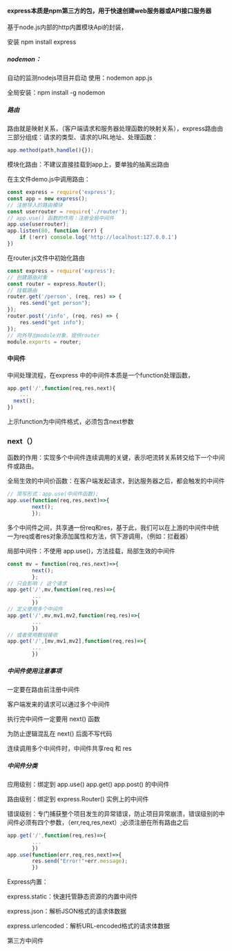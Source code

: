 #### express本质是npm第三方的包，用于快速创建web服务器或API接口服务器

基于node.js内部的http内置模块Api的封装，

安装 npm install express 

##### nodemon：

自动的监测nodejs项目并启动  使用：nodemon app.js

全局安装：npm install -g nodemon



##### 路由

路由就是映射关系，（客户端请求和服务器处理函数的映射关系），express路由由三部分组成：请求的类型、请求的URL地址、处理函数：

```js
app.method(path,handle(){});
```

模块化路由：不建议直接挂载到app上，要单独的抽离出路由

在主文件demo.js中调用路由：

```js
const express = require('express');
const app = new express();
// 注册导入的路由模块
const userrouter = require('./router');
// app.use() 函数的作用：注册全局中间件
app.use(userrouter);
app.listen(80, function (err) {
    if (!err) console.log('http://localhost:127.0.0.1')
})
```

在router.js文件中初始化路由

```js
const express = require('express');
// 创建路由对象
const router = express.Router();
// 挂载路由
router.get('/person', (req, res) => {
    res.send("get person");
});
router.post('/info', (req, res) => {
    res.send("get info");
});
// 向外导出module对象，提供router
module.exports = router;

```



#### 中间件

中间处理流程，在express 中的中间件本质是一个function处理函数，

```js
app.get('/',function(req,res,next){
	... 
  next();
})
```

上示function为中间件格式，必须包含next参数

### next（） 

函数的作用：实现多个中间件连续调用的关键，表示吧流转关系转交给下一个中间件或路由。

全局生效的中间价函数：在客户端发起请求，到达服务器之后，都会触发的中间件

```js
// 简写形式：app.use(中间件函数);
app.use(function(req,res,next)=>{
        next();
        });
```

多个中间件之间，共享通一份req和res，基于此，我们可以在上游的中间件中统一为req或者res对象添加属性和方法，供下游调用，（例如：拦截器）

局部中间件：不使用 app.use()，方法挂载，局部生效的中间件

```js
const mv = function(req,res,next)=>{
        next();
        };
// 只会影响 / 这个请求
app.get('/',mv,function(req,res)=>{
        ...
        })
// 定义使用多个中间件
app.get('/',mv,mv1,mv2,function(req,res)=>{
        ...
        })
// 或者使用数组接收
app.get('/',[mv,mv1,mv2],function(req,res)=>{
        ...
        })
```

##### 中间件使用注意事项

一定要在路由前注册中间件

客户端发来的请求可以通过多个中间件

执行完中间件一定要用 next() 函数

为防止逻辑混乱在 next() 后面不写代码

连续调用多个中间件时，中间件共享req 和 res

##### 中间件分类

应用级别：绑定到 app.use() app.get() app.post() 的中间件

路由级别：绑定到 express.Router() 实例上的中间件

错误级别：专门捕获整个项目发生的异常错误，防止项目异常崩溃，错误级别的中间件必须有四个参数，（err,req,res,next）;必须注册在所有路由之后

```js
app.get('/',function(req,res)=>{
        ...
        })
app.use(function(err,req,res,next)=>{
        res.send("Error!"+err.message);
        })
```

Express内置：

express.static：快速托管静态资源的内置中间件

express.json：解析JSON格式的请求体数据

express.urlencoded：解析URL-encoded格式的请求体数据

第三方中间件